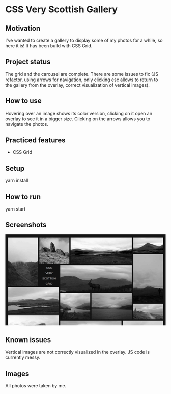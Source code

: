 # CSS Very Scottish Gallery

## Motivation

I've wanted to create a gallery to display some of my photos for a while, so here it is! It has been build with CSS Grid.

## Project status

The grid and the carousel are complete.
There are some issues to fix (JS refactor, using arrows for navigation, only clicking esc allows to return to the gallery from the overlay, correct visualization of vertical images).

## How to use

Hovering over an image shows its color version, clicking on it open an overlay to see it in a bigger size. Clicking on the arrows allows you to navigate the photos.

## Practiced features

- CSS Grid

## Setup

yarn install

## How to run

yarn start

## Screenshots

![alt text](./screenshots/home.jpeg?raw=true)

## Known issues

Vertical images are not correctly visualized in the overlay.
JS code is currently messy.

## Images

All photos were taken by me.
